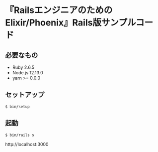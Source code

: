 # 『RailsエンジニアのためのElixir/Phoenix』Rails版サンプルコード

## 必要なもの

- Ruby 2.6.5
- Node.js 12.13.0
- yarn >= 0.0.0

## セットアップ

```
$ bin/setup
```

## 起動

```
$ bin/rails s
```

http://localhost:3000
